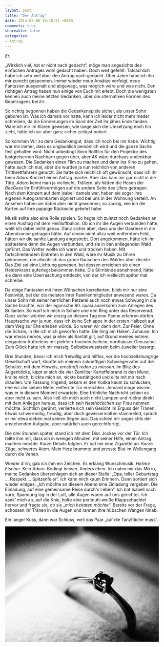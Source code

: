 ```yaml
---
layout: post
title: "Der Antrag"
date: 2014-05-06 19:18:51 +0200
comments: true
shareable: false
categories: 
- Antrag
---
```


*Er.*

&bdquo;Wirklich viel, hat er nicht nach gedacht&ldquo;, möge man angesichts des einfachen Antrages wohl gedacht haben. Doch weit gefehlt. Tatsächlich habe ich sehr viel über den Antrag nach gedacht. Über Jahre habe ich ihn mir zurecht gesponnen. Immer wieder neue Ansätze verfolgt, neue Fantasien ausgemalt und abgewägt, was möglich wäre und was nicht. Den richtigen Antrag haben nun einige von Euch mit erlebt. Doch die wenigsten kennen auch meine letzten Gedanken, über die alternativen Formen des Beantragens bei *ihr*.  

<!-- more -->  

So richtig begonnen haben die Gedankenspiele sicher,  als unser Sohn geboren ist. Was ich damals vor hatte, kann ich leider nicht mehr nieder schreiben, da die Erinnerungen im Sand der Zeit ihr jähes Ende fanden. Wäre ich mir im Klaren gewesen, wie lange sich die Umsetzung noch hin zieht, hätte ich sie aber ganz sicher zeitigst notiert.  

So kommen Wir zu dem Gedankengut, dass ich noch bei mir habe. Wichtig war mir immer, dass es unglaublich persönlich wird und die ganze Sache fest gehalten wird. Nicht unbedingt 8mm Rollfilm für den Projektor des lustgreisernen Nachbarn gegen über, aber 4K wäre durchaus undenkbar gewesen. 
Die Gedanken einen Film zu machen und dann ins Kino zu gehen, hatte auch ich mal, aber die wurden ja nun reichlich von anderen Trittbrettfahrern genutzt. 
*Sie* hatte sich reichlich oft gewünscht, dass ich ihr beim *Adoro* Konzert einen Antrag mache. Aber das kam mir gar nicht in die Tüte. *Adoro* kennt man ja vielleicht. Trällern, als hätten die Hosen der *BeeGees* ihr Einfühlvermögen auf die andere Seite des Ufers getragen. Nach dem Konzert auf dem Isabell damals war, haben sie sogar ihre eigenen Autogrammkarten signiert und bei uns in der Wohnung verteilt. An Ansehen haben sie dabei aber nicht gewonnen, so zackig, wie ich die Karten auf ihre pappige Rückseite gekehrt habe.  

Musik sollte also eine Rolle spielen. So hegte ich zuletzt noch Gedanken an einen Ausflug mit dem Heißluftballon. Ob ich ihr die Augen verbunden hätte, weiß ich dabei nicht genau. Ganz sicher aber, dass uns der Gasriese in die Abendsonne getragen hätte. Auf einem nicht allzu weit entferntem Feld, hätten wir die sanfte Landung angestrebt. Dort angekommen, hätte ich ihr spätestens dann die Augen verbunden, und sie in den anliegenden Wald geführt. Das Wetter wollte ich warm und trocken haben. Mit fortschreitendem Eintreten in den Wald, wäre ihr Musik zu Ohren gekommen, die allmählich das grüne Rauschen des Waldes über deckte. Das Ziel sei eine Lichtung gewesen, bei dessen erreichen sie einen Heidenkranz auferlegt bekommen hätte. Die Stirnbinde abnehmend, hätte sie dann eine Überraschung entdeckt, von der ich vielleicht später mal schreibe.  

Da obige Fantasien mit ihren Wünschen korrelierten, blieb mir nur eine Festivität, bei der die meisten ihrer Familienmitglieder anwesend waren. Da unser Sohn mit seiner herrlichen Petzerei auch noch etwas Schwung in die Sache brachte, war der egonsche 80. quasi auserkoren zum Anlegen des Brillanten. So warf ich mich in Schale und den Ring unter das Reserverad. Ganz sicher würden wir einzig an diesem Tag eine Panne erfahren dürfen. Hauptsache war ja nun, dass ich keine Schlappe in der ersten Halbzeit auf dem Weg zur Ehe erleben würde. So waren wir dann dort. Zur Feier. Ohne die Schale, in die ich mich geworfen hatte. Die hing am Haken. Zuhause. Ich war etwas nervös, was ja eher als Rarität gilt, auf Grund meines extrem elegantem Auftretens mit piekfein-hochdeutschem, nordhäuser Genuschel. Zum Glück hatte ich mir massig, Selbstbewusstsein beim Juwelier besorgt.  

Drei Stunden, bevor ich mich freiwillig und hilflos, vor die hochzeitshungrige Gesellschaft warf, klopfte ich meinem zukünftigen Schwiegervater auf die Schulter, mit dem Hinweis, *ernsthaft reden zu müssen*. Im Blitz des Augenblicks, kippt er sich die vier Zentiliter Kartoffelbrand in den Mund, krallte mich, blickte mich an, nickte bestätigend und eilte mit mir nach draußen. Um Fassung ringend, bekam er den Vodka kaum zu schlucken, ehe wir die sieben Meter entfernte Tür erreichten. Jemand möge wissen, was er in diesem Moment erwartete. Eine fröhliche Nachricht schien es aber nicht zu sein. Also ließ ich mich auch nicht Lumpen und rückte direkt mit dem Anliegen heraus, dass ich *sein Nesthäckchen* zur Frau nehmen möchte. Sichtlich gerührt, verlierte sich sein Gesicht im Erguss der Tränen. Etwas schwermütig, freudig, aber doch gewissermaßen stammelnd, sprach er mir etwa sieben mal seinen Segen aus. Das schien mir angesichts der anstehenden Aufgabe, aber natürlich auch gerechtfertigt.

Die drei Stunden später, stand ich mit dem Disc Jockey vor der Tür. Ich teilte ihm mit, dass ich in wenigen Minuten, mit seiner Hilfe, einen Antrag machen möchte. Kurze Details folgten. Er bat mir eine Zigarette an. Kurze Züge, schweres Atem. Mein Herz brummte und presste Blut im Wellengang durch die Venen.

Wieder d'rin, gab ich ihm ein Zeichen. Es erklang Wunschmusik. *Helene Fischer*. Kein *Adoro*. Bedingt besser. Anders eben. Ich nahm mir das Mikro, meine Gedanken überschlagen sich an dieser Stelle: &bdquo;Opa, toller Geburtstag ... Respekt ... Spitzenfeier&ldquo;. Ich kann mich kaum Erinnern. Dann sortiert sich wieder einiges: &bdquo;Ich möchte an diesem Abend eine Einladung vergeben. Die Einladung, auf eine gemeinsame Reise durch's Leben&ldquo;. Ich bat Isabell nach vorn, Spannung lag in der Luft, alle Augen waren auf uns gerichtet. Ich sank' mich ab, auf die Knie, holte eine perlmutt-weiße Klappschachtel hervor und fragte sie, ob sie &bdquo;*mich heiraten möchte*&ldquo;. Bereits vor der Frage, schossen ihr Tränen in die Augen und rannen ihre hübschen Wangen hinab. 

Ein langer Kuss, dann war Schluss, weil das Paar &bdquo;auf die Tanzfläche muss&ldquo;.

![Der Ring](/images/ring.jpg "Der Ring")